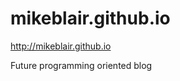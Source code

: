 mikeblair.github.io
===================

http://mikeblair.github.io

Future programming oriented blog
